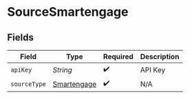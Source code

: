 # SourceSmartengage


## Fields

| Field                                             | Type                                              | Required                                          | Description                                       |
| ------------------------------------------------- | ------------------------------------------------- | ------------------------------------------------- | ------------------------------------------------- |
| `apiKey`                                          | *String*                                          | :heavy_check_mark:                                | API Key                                           |
| `sourceType`                                      | [Smartengage](../../models/shared/Smartengage.md) | :heavy_check_mark:                                | N/A                                               |